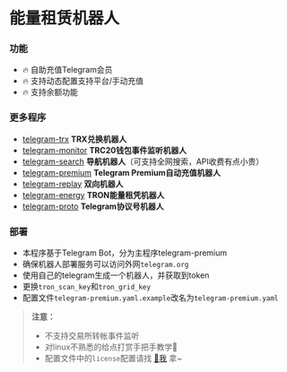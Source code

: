 # 能量租赁机器人

### 功能
* 🔥 自助充值Telegram会员
* 🔥 支持动态配置支持平台/手动充值
* 🔥 支持余额功能


### 更多程序
* [telegram-trx](https://github.com/zavierswang/telegram-trx) **TRX兑换机器人**
* [telegram-monitor](https://github.com/zavierswang/telegram-monitor) **TRC20钱包事件监听机器人**
* [telegram-search](https://github.com/zavierswang/telegram-search) **导航机器人**（可支持全网搜索，API收费有点小贵）
* [telegram-premium](https://github.com/zavierswang/telegram-premium) **Telegram Premium自动充值机器人**
* [telegram-replay](https://github.com/zavierswang/telegram-replay) **双向机器人**
* [telegram-energy](https://github.com/zavierswang/telegram-energy) **TRON能量租凭机器人**
* [telegram-proto](https://github.com/zavierswang/telegram-proto) **Telegram协议号机器人**


### 部署
* 本程序基于Telegram Bot，分为主程序telegram-premium
* 确保机器人部署服务可以访问外网`telegram.org`
* 使用自己的telegram生成一个机器人，并获取到token
* 更换`tron_scan_key`和`tron_grid_key`
* 配置文件`telegram-premium.yaml.example`改名为`telegram-premium.yaml`

> **注意：**
> * 不支持交易所转帐事件监听
> * 对linux不熟悉的给点打赏手把手教学🤭
> * 配置文件中的`license`配置请找 [🫣我](https://t.me/tg_llama) 拿~